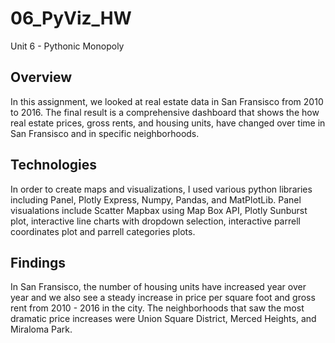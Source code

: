 # 06_PyViz_HW
Unit 6 - Pythonic Monopoly

## Overview

In this assignment, we looked at real estate data in San Fransisco from 2010 to 2016. The final result is a comprehensive dashboard that shows the how real estate prices, gross rents, and housing units, have changed over time in San Fransisco and in specific neighborhoods.

## Technologies

In order to create maps and visualizations, I used various python libraries including Panel, Plotly Express, Numpy, Pandas, and MatPlotLib.
Panel visualations include Scatter Mapbax using Map Box API, Plotly Sunburst plot, interactive line charts with dropdown selection, interactive parrell coordinates plot and parrell categories plots.

## Findings

In San Fransisco, the number of housing units have increased year over year and we also see a steady increase in price per square foot and gross rent from 2010 - 2016 in the city. 
The neighborhoods that saw the most dramatic price increases were Union Square District, Merced Heights, and Miraloma Park.